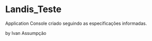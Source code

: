 # Landis_Teste

Application Console criado seguindo as especificações informadas.

by Ivan Assumpção
